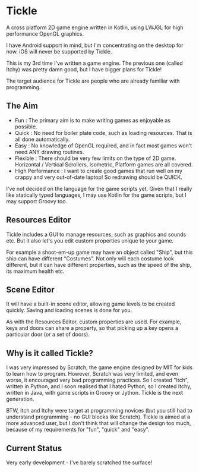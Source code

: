 Tickle
======

A cross platform 2D game engine written in Kotlin, using LWJGL for high performance OpenGL graphics.

I have Android support in mind, but I'm concentrating on the desktop for now. iOS will never be supported by Tickle.

This is my 3rd time I've written a game engine. The previous one (called Itchy) was pretty damn good,
but I have bigger plans for Tickle!

The target audience for Tickle are people who are already familiar with programming.

The Aim
-------

- Fun : The primary aim is to make writing games as enjoyable as possible.
- Quick : No need for boiler plate code, such as loading resources. That is all done automatically.
- Easy : No knowledge of OpenGL required, and in fact most games won't need ANY drawing routines.
- Flexible : There should be very few limits on the type of 2D game. Horizontal / Vertical Scrollers, Isometric, Platform games are all covered.
- High Performance : I want to create good games that run well on my crappy and very out-of-date laptop! So redrawing should be QUICK.

I've not decided on the language for the game scripts yet. Given that I really like statically typed languages, I may use Kotlin
for the game scripts, but I may support Groovy too.

Resources Editor
----------------

Tickle includes a GUI to manage resources, such as graphics and sounds etc. But it also let's you edit custom properties
unique to your game.

For example a shoot-em-up game may have an object called "Ship", but this ship can have different "Costumes".
Not only will each costume look different, but it can have different properties, such as the speed of the ship, its maximum health etc.


Scene Editor
------------

It will have a built-in scene editor, allowing game levels to be created quickly. Saving and loading scenes is done for you.

As with the Resources Editor, custom properties are used. For example, keys and doors can share a property, so that picking up a key
opens a particular door (or a set of doors).



Why is it called Tickle?
------------------------

I was very impressed by Scratch, the game engine designed by MIT for kids to learn how to program. However, Scratch was very limited,
and even worse, it encouraged very bad programming practices. So I created "Itch", written in Python, and I soon realised that I hated Python,
so I created Itchy, written in Java, with game scripts in Groovy or Jython. Tickle is the next generation.

BTW, Itch and Itchy were target at programming novices (but you still had to understand programming - no GUI blocks like Scratch).
Tickle is aimed at a more advanced user, but I don't think that will change the design too much, because of my requirements for
"fun", "quick" and "easy".

Current Status
--------------

Very early development - I've barely scratched the surface!

